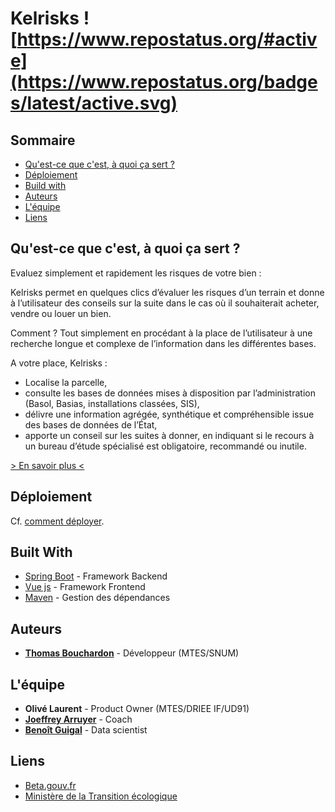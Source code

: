 # Kelrisks ![https://www.repostatus.org/#active](https://www.repostatus.org/badges/latest/active.svg)

## Sommaire

* [Qu'est-ce que c'est, à quoi ça sert ?](#quest-ce-que-cest--quoi-a-sert-)
* [Déploiement](#dploiement)
* [Build with](#built-with)
* [Auteurs](#auteurs)
* [L'équipe](#lquipe)
* [Liens](#liens)

## Qu'est-ce que c'est, à quoi ça sert ?

Evaluez simplement et rapidement les risques de votre bien :

Kelrisks permet en quelques clics d’évaluer les risques d’un terrain et donne à l’utilisateur des conseils sur la suite dans le cas où il souhaiterait acheter, vendre ou louer un bien.

Comment ? Tout simplement en procédant à la place de l’utilisateur à une recherche longue et complexe de l’information dans les différentes bases.

A votre place, Kelrisks :

* Localise la parcelle,
* consulte les bases de données mises à disposition par l’administration (Basol, Basias, installations classées, SIS),
* délivre une information agrégée, synthétique et compréhensible issue des bases de données de l’État,
* apporte un conseil sur les suites à donner, en indiquant si le recours à un bureau d’étude spécialisé est obligatoire, recommandé ou inutile.

[> En savoir plus <](more.md)

## Déploiement

Cf. [comment déployer](deploy.md).

## Built With

* [Spring Boot](https://spring.io/projects/spring-boot) - Framework Backend
* [Vue js](https://vuejs.org/) - Framework Frontend
* [Maven](https://maven.apache.org/) - Gestion des dépendances

## Auteurs

* **[Thomas Bouchardon](https://github.com/alfabouch)** - Développeur (MTES/SNUM)

## L'équipe

* **Olivé Laurent** - Product Owner (MTES/DRIEE IF/UD91)
* **[Joeffrey Arruyer](https://frontier.team)** - Coach
* **[Benoît Guigal](https://github.com/benoitguigal)** - Data scientist

## Liens

* [Beta.gouv.fr](https://beta.gouv.fr/)
* [Ministère de la Transition écologique](https://www.ecologique-solidaire.gouv.fr/)
